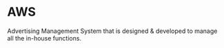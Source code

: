 # AWS
Advertising Management System that is designed &amp; developed to manage all the in-house functions.
